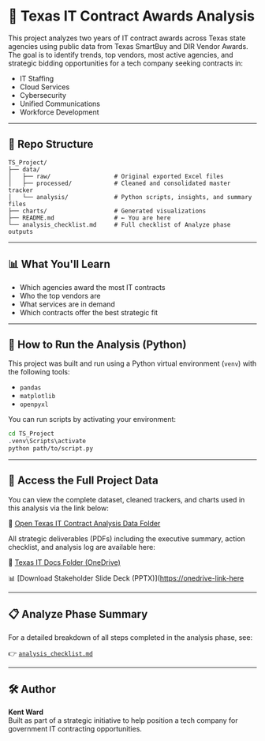 
# 🧠 Texas IT Contract Awards Analysis

This project analyzes two years of IT contract awards across Texas state agencies using public data from Texas SmartBuy and DIR Vendor Awards. The goal is to identify trends, top vendors, most active agencies, and strategic bidding opportunities for a tech company seeking contracts in:

- IT Staffing
- Cloud Services
- Cybersecurity
- Unified Communications
- Workforce Development

---

## 📂 Repo Structure

```
TS_Project/
├── data/
│   ├── raw/                  # Original exported Excel files
│   ├── processed/            # Cleaned and consolidated master tracker
│   └── analysis/             # Python scripts, insights, and summary files
├── charts/                   # Generated visualizations
├── README.md                 # ← You are here
└── analysis_checklist.md     # Full checklist of Analyze phase outputs
```

---

## 📊 What You'll Learn

- Which agencies award the most IT contracts
- Who the top vendors are
- What services are in demand
- Which contracts offer the best strategic fit

---

## 🧪 How to Run the Analysis (Python)

This project was built and run using a Python virtual environment (`venv`) with the following tools:

- `pandas`
- `matplotlib`
- `openpyxl`

You can run scripts by activating your environment:

```bash
cd TS_Project
.venv\Scripts\activate
python path/to/script.py
```

---

## 📁 Access the Full Project Data

You can view the complete dataset, cleaned trackers, and charts used in this analysis via the link below:

🔗 [Open Texas IT Contract Analysis Data Folder](https://teknikallyspeaking-my.sharepoint.com/:f:/p/kent_ward/EotxBV76e-NPv2KcmRsuRcsB4YOYv-M0rZ16MF3Kmcnkdg?e=GqhiMR)

All strategic deliverables (PDFs) including the executive summary, action checklist, and analysis log are available here:

🔗 [Texas IT Docs Folder (OneDrive)](https://teknikallyspeaking-my.sharepoint.com/:f:/p/kent_ward/ErasqYzPesRCv5cWer2Msj0BdHT9wjxQnDHj-MMfhzeqjQ?e=KUQU8z)


📊 [Download Stakeholder Slide Deck (PPTX)]([https://onedrive-link-here](https://teknikallyspeaking-my.sharepoint.com/:p:/p/kent_ward/EfxvmJQ3WhFBrKtWI67ei2cBxArlPLUDxtKsvi2qreNXsg?e=Ux3yE1)

---

## 📋 Analyze Phase Summary

For a detailed breakdown of all steps completed in the analysis phase, see:

👉 [`analysis_checklist.md`](data/analysis/analysis_checklist.md)

---

## 🛠️ Author

**Kent Ward**  
Built as part of a strategic initiative to help position a tech company for government IT contracting opportunities.
